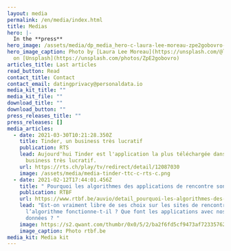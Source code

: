 ```yaml
---
layout: media
permalink: /en/media/index.html
title: Medias
hero: |-
  In the **press**
hero_image: /assets/media/dp_media_hero-c-laura-lee-moreau-zpe2gobovro-unsplash-c.jpeg
hero_image_caption: Photo by [Laura Lee Moreau](https://unsplash.com/@laura_lee)
  on [Unsplash](https://unsplash.com/photos/ZpE2gobovro)
articles_title: Last articles
read_button: Read
contact_title: Contact
contact_email: datingprivacy@personaldata.io
media_kit_title: ""
media_kit_file: ""
download_title: ""
download_button: ""
press_releases_title: ""
press_releases: []
media_articles:
  - date: 2021-03-30T10:21:28.350Z
    title: Tinder, un business très lucratif
    publication: RTS
    lead: Aujourd'hui Tinder est l'application la plus téléchargée dans le monde, un
      business très lucratif.
    url: https://rts.ch/play/tv/redirect/detail/12087030
    image: /assets/media/media-tinder-ttc-c-rts-c.png
  - date: 2021-02-12T17:44:01.456Z
    title: " Pourquoi les algorithmes des applications de rencontre sont-ils pervers?"
    publication: RTBF
    url: https://www.rtbf.be/auvio/detail_pourquoi-les-algorithmes-des-applications-de-rencontre-sont-ils-pervers?id=2735177
    lead: "Est-on vraiment libre de ses choix sur les sites de rencontres ? Comment
      l’algorithme fonctionne-t-il ? Que font les applications avec nos
      données ? "
    image: https://s2.qwant.com/thumbr/0x0/5/2/ba2f6fd5cf9473af72335762be3a1e18b5cde08514e618d6f59c8d535e10c0/ng_c6e4f241dcbc6186e61f-324x183@2x.jpg?u=https%3A%2F%2Fds1.static.rtbf.be%2Fmedia%2Fprogram%2Fimage%2Fng_c6e4f241dcbc6186e61f-324x183%402x.jpg&q=0&b=1&p=0&a=0
    image_caption: Photo rtbf.be
media_kit: Media kit
---
```

